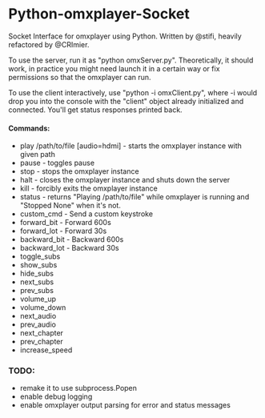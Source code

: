Python-omxplayer-Socket
=======================

Socket Interface for omxplayer using Python. Written by @stifi, heavily refactored by @CRImier.

To use the server, run it as "python omxServer.py". Theoretically, it should work, in practice you might need launch it in a certain way or fix permissions so that the omxplayer can run.

To use the client interactively, use "python -i omxClient.py", where -i would drop you into the console with the "client" object already initialized and connected. You'll get status responses printed back.

#### Commands:
* play /path/to/file [audio=hdmi] - starts the omxplayer instance with given path 
* pause - toggles pause
* stop - stops the omxplayer instance
* halt - closes the omxplayer instance and shuts down the server
* kill - forcibly exits the omxplayer instance
* status - returns "Playing /path/to/file" while omxplayer is running and "Stopped None" when it's not.
* custom_cmd - Send a custom keystroke 
* forward_bit - Forward 600s
* forward_lot - Forward 30s
* backward_bit - Backward 600s
* backward_lot - Backward 30s 
* toggle_subs
* show_subs
* hide_subs
* next_subs
* prev_subs
* volume_up
* volume_down
* next_audio
* prev_audio
* next_chapter
* prev_chapter
* increase_speed

### TODO:
* remake it to use subprocess.Popen
* enable debug logging
* enable omxplayer output parsing for error and status messages


